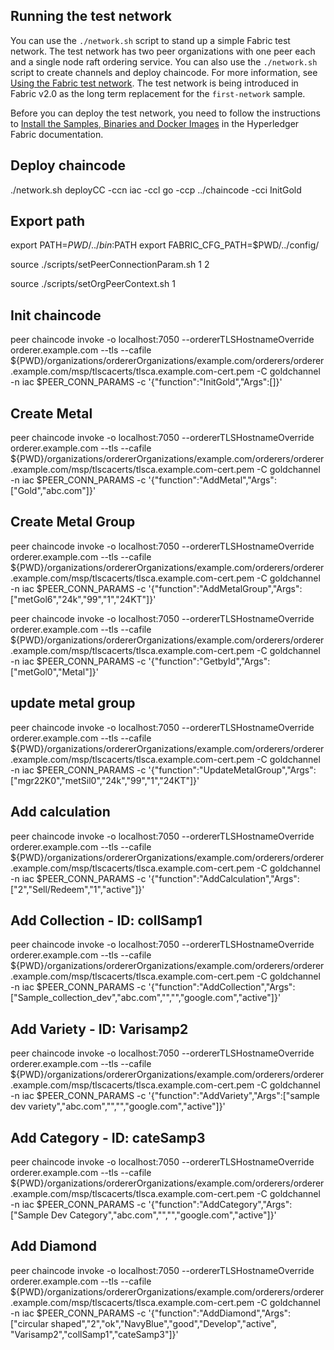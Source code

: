 ## Running the test network

You can use the `./network.sh` script to stand up a simple Fabric test network. The test network has two peer organizations with one peer each and a single node raft ordering service. You can also use the `./network.sh` script to create channels and deploy chaincode. For more information, see [Using the Fabric test network](https://hyperledger-fabric.readthedocs.io/en/latest/test_network.html). The test network is being introduced in Fabric v2.0 as the long term replacement for the `first-network` sample.

Before you can deploy the test network, you need to follow the instructions to [Install the Samples, Binaries and Docker Images](https://hyperledger-fabric.readthedocs.io/en/latest/install.html) in the Hyperledger Fabric documentation.

## Deploy chaincode
./network.sh deployCC -ccn iac -ccl go -ccp ../chaincode -cci InitGold

## Export path
export PATH=${PWD}/../bin:$PATH
export FABRIC_CFG_PATH=$PWD/../config/

source ./scripts/setPeerConnectionParam.sh 1 2

source ./scripts/setOrgPeerContext.sh 1

## Init chaincode
peer chaincode invoke -o localhost:7050 --ordererTLSHostnameOverride orderer.example.com --tls --cafile ${PWD}/organizations/ordererOrganizations/example.com/orderers/orderer.example.com/msp/tlscacerts/tlsca.example.com-cert.pem -C goldchannel -n iac $PEER_CONN_PARAMS -c '{"function":"InitGold","Args":[]}'

## Create Metal
peer chaincode invoke -o localhost:7050 --ordererTLSHostnameOverride orderer.example.com --tls --cafile ${PWD}/organizations/ordererOrganizations/example.com/orderers/orderer.example.com/msp/tlscacerts/tlsca.example.com-cert.pem -C goldchannel -n iac $PEER_CONN_PARAMS -c '{"function":"AddMetal","Args":["Gold","abc.com"]}'

## Create Metal Group
peer chaincode invoke -o localhost:7050 --ordererTLSHostnameOverride orderer.example.com --tls --cafile ${PWD}/organizations/ordererOrganizations/example.com/orderers/orderer.example.com/msp/tlscacerts/tlsca.example.com-cert.pem -C goldchannel -n iac $PEER_CONN_PARAMS -c '{"function":"AddMetalGroup","Args":["metGol6","24k","99","1","24KT"]}'

peer chaincode invoke -o localhost:7050 --ordererTLSHostnameOverride orderer.example.com --tls --cafile ${PWD}/organizations/ordererOrganizations/example.com/orderers/orderer.example.com/msp/tlscacerts/tlsca.example.com-cert.pem -C goldchannel -n iac $PEER_CONN_PARAMS -c '{"function":"GetbyId","Args":["metGol0","Metal"]}'

## update metal group
peer chaincode invoke -o localhost:7050 --ordererTLSHostnameOverride orderer.example.com --tls --cafile ${PWD}/organizations/ordererOrganizations/example.com/orderers/orderer.example.com/msp/tlscacerts/tlsca.example.com-cert.pem -C goldchannel -n iac $PEER_CONN_PARAMS -c '{"function":"UpdateMetalGroup","Args":["mgr22K0","metSil0","24k","99","1","24KT"]}'

## Add calculation
peer chaincode invoke -o localhost:7050 --ordererTLSHostnameOverride orderer.example.com --tls --cafile ${PWD}/organizations/ordererOrganizations/example.com/orderers/orderer.example.com/msp/tlscacerts/tlsca.example.com-cert.pem -C goldchannel -n iac $PEER_CONN_PARAMS -c '{"function":"AddCalculation","Args":["2","Sell/Redeem","1","active"]}'

## Add Collection - ID: collSamp1
peer chaincode invoke -o localhost:7050 --ordererTLSHostnameOverride orderer.example.com --tls --cafile ${PWD}/organizations/ordererOrganizations/example.com/orderers/orderer.example.com/msp/tlscacerts/tlsca.example.com-cert.pem -C goldchannel -n iac $PEER_CONN_PARAMS -c '{"function":"AddCollection","Args":["Sample_collection_dev","abc.com","","","google.com","active"]}'

## Add Variety - ID: Varisamp2
peer chaincode invoke -o localhost:7050 --ordererTLSHostnameOverride orderer.example.com --tls --cafile ${PWD}/organizations/ordererOrganizations/example.com/orderers/orderer.example.com/msp/tlscacerts/tlsca.example.com-cert.pem -C goldchannel -n iac $PEER_CONN_PARAMS -c '{"function":"AddVariety","Args":["sample dev variety","abc.com","","","google.com","active"]}'


## Add Category - ID: cateSamp3
peer chaincode invoke -o localhost:7050 --ordererTLSHostnameOverride orderer.example.com --tls --cafile ${PWD}/organizations/ordererOrganizations/example.com/orderers/orderer.example.com/msp/tlscacerts/tlsca.example.com-cert.pem -C goldchannel -n iac $PEER_CONN_PARAMS -c '{"function":"AddCategory","Args":["Sample Dev Category","abc.com","","","google.com","active"]}'


## Add Diamond
peer chaincode invoke -o localhost:7050 --ordererTLSHostnameOverride orderer.example.com --tls --cafile ${PWD}/organizations/ordererOrganizations/example.com/orderers/orderer.example.com/msp/tlscacerts/tlsca.example.com-cert.pem -C goldchannel -n iac $PEER_CONN_PARAMS -c '{"function":"AddDiamond","Args":["circular shaped","2","ok","NavyBlue","good","Develop","active", "Varisamp2","collSamp1","cateSamp3"]}'